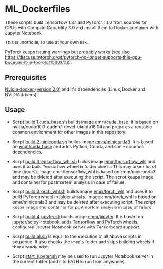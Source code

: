 # ML_Dockerfiles

These scripts build Tensorflow 1.3.1 and PyTorch 1.1.0 from sources for GPUs with Compute Capability 3.0 and install them to Docker container with Jupyter Notebook.

This is unofficial, so use at your own risk.

PyTorch keeps issuing warnings but probably works (see also https://discuss.pytorch.org/t/pytorch-no-longer-supports-this-gpu-because-it-is-too-old/13803/32).


## Prerequisites
[Nvidia-docker (version 2.0)](https://github.com/NVIDIA/nvidia-docker) and it's dependencies 
(Linux, Docker and NVIDIA drivers).

## Usage
* Script [build.1.cuda_base.sh](build.1.cuda_base.sh) builds image [emm/cuda_base](cuda_base/Dockerfile).
It is based on nvidia/cuda:10.0-cudnn7-devel-ubuntu18.04 and prepares a reusable common environment for other images in this repository.

* Script [build.2.miniconda.sh](build.2.miniconda.sh) builds image [emm/miniconda3](miniconda/Dockerfile).
It is based on [emm/cuda_base](cuda_base/Dockerfile) and adds Python, Conda, and some common dependencies.

* Script [build.3.tensorflow_whl.sh](build.3.tensorflow_whl.sh) builds image [emm/tensorflow_whl](tensorflow_whl/Dockerfile)
and uses it to build Tensorflow wheel in folder `wheels`. This may take a lot of time (hours). 
Image emm/tensorflow_whl is based on emm/miniconda3 and may be deleted after executing the script.
The script keeps image and container for postmortem analysis in case of failure.

* Script [build.3.torch_whl.sh](build.3.torch_whl.sh) builds image [emm/torch_whl](torch_whl/Dockerfile)
and uses it to build PyTorch wheel in folder `wheels`. 
Image emm/torch_whl is based on emm/miniconda3 and may be deleted after executing script.
The script keeps image and container for postmortem analysis in case of failure.

* Script [build.4.jupyter.sh](build.4.jupyter.sh) builds image [emm/jupyter](jupyter/Dockerfile).
It is based on jupyter/scipy-notebook, adds Tensorflow and PyTorch wheels, configures Jupyter Notebook server with Tensorboard support.

* Script [build.all.sh](build.all.sh) is equal to the execution of all above scripts in sequence. 
It also checks the `wheels` folder and skips building wheels if they already exist.

* Script [start_jupyter.sh](start_jupyter.sh) may be used to run Jupyter Notebook server in the current folder (add it to PATH to run from anywhere).

